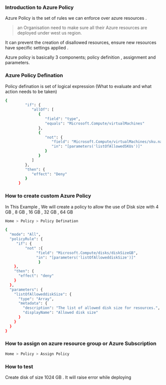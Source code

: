 ### Introduction to Azure Policy

Azure Policy is the set of rules we can enforce over azure resources .

> an Organisation need to make sure all their Azure resources are deployed under west us region.

It can prevent the creation of disallowed resources, ensure new resources have specific settings applied .

Azure policy is basically 3 components; policy definition , assignment and parameters.

### Azure Policy Defination 

Policy defination is set of logical expression (What to evaluate and what action needs to be taken)

```sh
{
         "if": {
            "allOf": [
               {
                  "field": "type",
                  "equals": "Microsoft.Compute/virtualMachines"
               },
               {
                  "not": {
                     "field": "Microsoft.Compute/virtualMachines/sku.name",
                     "in": "[parameters('listOfAllowedSKUs')]"
                  }
               }
            ]
         },
         "then": {
            "effect": "Deny"
         }
      }
```

### How to create custom Azure Policy

In This Example , We will create a policy to allow  the use of Disk size with 4 GB , 8 GB , 16 GB , 32 GB , 64 GB

```sh
Home > Policy > Policy Defination
```

```sh
{
  "mode": "All",
  "policyRule": {
     "if": {
         "not" :{
              "field": "Microsoft.Compute/disks/diskSizeGB",
              "in": "[parameters('listOfAlloweddiskSize')]"
               }
    },
    "then": {
      "effect": "deny"
    } 
  },
  "parameters": {
    "listOfAlloweddiskSize": {
      "type": "Array",
      "metadata": {
        "description": "The list of allowed disk size for resources.",
        "displayName": "Allowed disk size"
      }
    }
  }
}
```
### How to assign on azure resource group or Azure Subscription

```sh
Home > Policy > Assign Policy
```

### How to test 

Create disk of size 1024 GB . It will raise error while deploying 


